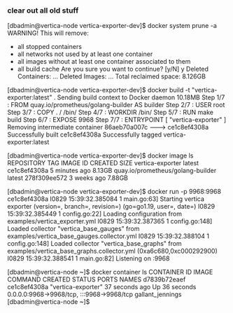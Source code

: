###  clear out all old stuff
[dbadmin@vertica-node vertica-exporter-dev]$ docker system prune -a
WARNING! This will remove:
  - all stopped containers
  - all networks not used by at least one container
  - all images without at least one container associated to them
  - all build cache
Are you sure you want to continue? [y/N] y
Deleted Containers:
...
Deleted Images:
...
Total reclaimed space: 8.126GB

[dbadmin@vertica-node vertica-exporter-dev]$ docker build -t "vertica-exporter:latest" .
Sending build context to Docker daemon  10.18MB
Step 1/7 : FROM quay.io/prometheus/golang-builder AS builder
Step 2/7 : USER root
Step 3/7 : COPY . / /bin/
Step 4/7 : WORKDIR  /bin/
Step 5/7 : RUN make build
Step 6/7 : EXPOSE      9968
Step 7/7 : ENTRYPOINT  [ "vertica-exporter" ]
Removing intermediate container 86aeb70a007c
 ---> ce1c8ef4308a
Successfully built ce1c8ef4308a
Successfully tagged vertica-exporter:latest

[dbadmin@vertica-node vertica-exporter-dev]$ docker image ls
REPOSITORY                          TAG       IMAGE ID       CREATED         SIZE
vertica-exporter                    latest    ce1c8ef4308a   5 minutes ago   8.13GB
quay.io/prometheus/golang-builder   latest    278f309ee572   3 weeks ago     7.88GB

[dbadmin@vertica-node vertica-exporter-dev]$ docker run -p 9968:9968 ce1c8ef4308a
I0829 15:39:32.385084       1 main.go:63] Starting vertica exporter (version=, branch=, revision=) (go=go1.19, user=, date=)
I0829 15:39:32.385449       1 config.go:22] Loading configuration from examples/vertica_exporter.yml
I0829 15:39:32.387365       1 config.go:148] Loaded collector "vertica_base_gauges" from examples/vertica_base_gauges.collector.yml
I0829 15:39:32.388104       1 config.go:148] Loaded collector "vertica_base_graphs" from examples/vertica_base_graphs.collector.yml
(0xa6c680,0xc000292900)
I0829 15:39:32.388541       1 main.go:82] Listening on :9968

[dbadmin@vertica-node ~]$ docker container ls
CONTAINER ID   IMAGE          COMMAND              CREATED          STATUS          PORTS                                       NAMES
d7839b72eaef   ce1c8ef4308a   "vertica-exporter"   37 seconds ago   Up 36 seconds   0.0.0.0:9968->9968/tcp, :::9968->9968/tcp   gallant_jennings
[dbadmin@vertica-node ~]$